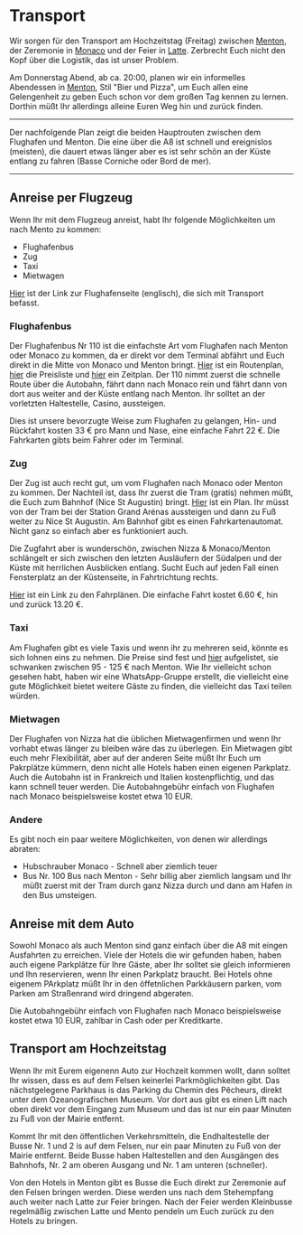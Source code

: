# Transport

Wir sorgen für den Transport am Hochzeitstag (Freitag) zwischen [Menton](/de/menton), der Zeremonie in [Monaco](/de/monaco) und der Feier in [Latte](/de/latte). Zerbrecht Euch nicht den Kopf über die Logistik, das ist unser Problem.

Am Donnerstag Abend, ab ca. 20:00, planen wir ein informelles Abendessen in [Menton](/en/menton), Stil "Bier und Pizza", um Euch allen eine Gelengenheit zu geben Euch schon vor dem großen Tag kennen zu lernen. Dorthin müßt Ihr allerdings alleine Euren Weg hin und zurück finden.

---

<google-map name="transport-map" width=640 height="480" float-center></google-map>

Der nachfolgende Plan zeigt die beiden Hauptrouten zwischen dem Flughafen und Menton. Die eine über die A8 ist schnell und ereignislos (meisten), die dauert etwas länger aber es ist sehr schön an der Küste entlang zu fahren (Basse Corniche oder Bord de mer).

---

## Anreise per Flugzeug

Wenn Ihr mit dem Flugzeug anreist, habt Ihr folgende Möglichkeiten um nach Mento zu kommen:

- Flughafenbus
- Zug
- Taxi
- Mietwagen

[Hier](nice.aeroport.fr/en/directions/public-transport) ist der Link zur Flughafenseite (englisch), die sich mit Transport befasst.

### Flughafenbus

Der Flughafenbus Nr 110 ist die einfachste Art vom Flughafen nach Menton oder Monaco zu kommen, da er direkt vor dem Terminal abfährt und Euch direkt in die Mitte von Monaco und Menton bringt. [Hier](https://storage.googleapis.com/is-wp-22-prod/uploads-prod/2019/11/ZOU06_PLAN_DES_LIGNES_ALPES_MARITIMES-2-1.pdf) ist ein Routenplan, [hier](https://storage.googleapis.com/is-wp-22-prod/uploads-prod/2021/08/ZOU06_TARIF_AEROPORT_LIGNES_110_210_250_07_2021.pdf) die Preisliste und [hier](https://storage.googleapis.com/is-wp-22-prod/uploads-prod/2021/04/ZOU06_Ligne110_AEROPORT_MONACO_MENTON_valable_%C3%A0_compter_du_26_-avril_-2021.pdf) ein Zeitplan. Der 110 nimmt zuerst die schnelle Route über die Autobahn, fährt dann nach Monaco rein und fährt dann von dort aus weiter and der Küste entlang nach Menton. Ihr solltet an der vorletzten Haltestelle, Casino, aussteigen.

Dies ist unsere bevorzugte Weise zum Flughafen zu gelangen, Hin- und Rückfahrt kosten 33 € pro Mann und Nase, eine einfache Fahrt 22 €. Die Fahrkarten gibts beim Fahrer oder im Terminal.

### Zug

Der Zug ist auch recht gut, um vom Flughafen nach Monaco oder Menton zu kommen. Der Nachteil ist, dass Ihr zuerst die Tram (gratis) nehmen müßt, die Euch zum Bahnhof (Nice St Augustin) bringt. [Hier](https://www.lignesdazur.com/horaires-ligne/115) ist ein Plan. Ihr müsst von der Tram bei der Station Grand Arénas aussteigen und dann zu Fuß weiter zu Nice St Augustin. Am Bahnhof gibt es einen Fahrkartenautomat. Nicht ganz so einfach aber es funktioniert auch.

Die Zugfahrt aber is wunderschön, zwischen Nizza & Monaco/Menton schlängelt er sich zwischen den letzten Ausläufern der Südalpen und der Küste mit herrlichen Ausblicken entlang. Sucht Euch auf jeden Fall einen Fensterplatz an der Küstenseite, in Fahrtrichtung rechts.

[Hier](https://de.oui.sncf/de/) ist ein Link zu den Fahrplänen. Die einfache Fahrt kostet 6.60 €, hin und zurück 13.20 €.

### Taxi

Am Flughafen gibt es viele Taxis und wenn ihr zu mehreren seid, könnte es sich lohnen eins zu nehmen. Die Preise sind fest und [hier](https://www.nice.aeroport.fr/en/directions/taxis) aufgelistet, sie schwanken zwischen 95 - 125 € nach Menton. Wie Ihr vielleicht schon gesehen habt, haben wir eine WhatsApp-Gruppe erstellt, die vielleicht eine gute Möglichkeit bietet weitere Gäste zu finden, die vielleicht das Taxi teilen würden.

### Mietwagen

Der Flughafen von Nizza hat die üblichen Mietwagenfirmen und wenn Ihr vorhabt etwas länger zu bleiben wäre das zu überlegen. Ein Mietwagen gibt euch mehr Flexibilität, aber auf der anderen Seite müßt Ihr Euch um Pakrplätze kümmern, denn nicht alle Hotels haben einen eigenen Parkplatz. Auch die Autobahn ist in Frankreich und Italien kostenpflichtig, und das kann schnell teuer werden. Die Autobahngebühr einfach von Flughafen nach Monaco beispielsweise kostet etwa 10 EUR.

### Andere

Es gibt noch ein paar weitere Möglichkeiten, von denen wir allerdings abraten:

- Hubschrauber Monaco - Schnell aber ziemlich teuer
- Bus Nr. 100 Bus nach Menton - Sehr billig aber ziemlich langsam und Ihr müßt zuerst mit der Tram durch ganz Nizza durch und dann am Hafen in den Bus umsteigen.

## Anreise mit dem Auto

Sowohl Monaco als auch Menton sind ganz einfach über die A8 mit eingen Ausfahrten zu erreichen. Viele der Hotels die wir gefunden haben, haben auch eigene Parkplätze für Ihre Gäste, aber Ihr solltet sie gleich informieren und Ihn reservieren, wenn Ihr einen Parkplatz braucht. Bei Hotels ohne eigenem PArkplatz müßt Ihr in den öffetnlichen Parkkäusern parken, vom Parken am Straßenrand wird dringend abgeraten.

Die Autobahngebühr einfach von Flughafen nach Monaco beispielsweise kostet etwa 10 EUR, zahlbar in Cash oder per Kreditkarte.

## Transport am Hochzeitstag

Wenn Ihr mit Eurem eigenenn Auto zur Hochzeit kommen wollt, dann solltet Ihr wissen, dass es auf dem Felsen keinerlei Parkmöglichkeiten gibt. Das nächstgelegene Parkhaus is das Parking du Chemin des Pêcheurs, direkt unter dem Ozeanografischen Museum. Vor dort aus gibt es einen Lift nach oben direkt vor dem Eingang zum Museum und das ist nur ein paar Minuten zu Fuß von der Mairie entfernt.

Kommt Ihr mit den öffentlichen Verkehrsmitteln, die Endhaltestelle der Busse Nr. 1 und 2 is auf dem Felsen, nur ein paar Minuten zu Fuß von der Mairie entfernt. Beide Busse haben Haltestellen and den Ausgängen des Bahnhofs, Nr. 2 am oberen Ausgang und Nr. 1 am unteren (schneller).

Von den Hotels in Menton gibt es Busse die Euch direkt zur Zeremonie auf den Felsen bringen werden. Diese werden uns nach dem Stehempfang auch weiter nach Latte zur Feier bringen. Nach der Feier werden Kleinbusse regelmäßig zwischen Latte und Mento pendeln um Euch zurück zu den Hotels zu bringen.
